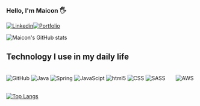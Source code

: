 
### Hello, I'm Maicon 🖐️

[![Linkedin](https://img.shields.io/badge/LinkedIn-0077B5?style=for-the-badge&logo=linkedin&logoColor=white)](https://www.linkedin.com/in/maiconk/)[![Portfolio](https://img.shields.io/badge/GitHub-100000?style=for-the-badge&logo=github&logoColor=white)](https://maiconlucio.github.io/curriculo/index)

![Maicon's GitHub stats](https://github-readme-stats.vercel.app/api?username=maiconlucio&show_icons=true&theme=radical)

## Technology I use in my daily life

<div style="dispplay: inline_block"><br/>
  <img align="center" alt="GitHub" src="https://img.shields.io/badge/GitHub-100000?style=for-the-badge&logo=github&logoColor=white">
  <img align="center" alt="Java" src="https://img.shields.io/badge/Java-ED8B00?style=for-the-badge&logo=openjdk&logoColor=white">
  <img align="center" alt="Spring" src="https://img.shields.io/badge/Spring-6DB33F?style=for-the-badge&logo=spring&logoColor=white">
  <img align="center" alt="JavaScipt" src="https://img.shields.io/badge/JavaScript-323330?style=for-the-badge&logo=javascript&logoColor=F7DF1E">
  <img align="center" alt="html5" src="https://img.shields.io/badge/HTML-239120?style=for-the-badge&logo=html5&logoColor=white">
  <img align="center" alt="CSS" src="https://img.shields.io/badge/CSS-239120?&style=for-the-badge&logo=css3&logoColor=white">
  <img align="center" alt="SASS" src="https://img.shields.io/badge/Sass-CC6699?style=for-the-badge&logo=sass&logoColor=white">
  <img align="center" alt="" src="https://img.shields.io/badge/Bootstrap-563D7C?style=for-the-badge&logo=bootstrap&logoColor=white">
  <img align="center" alt="" src="https://img.shields.io/badge/React-20232A?style=for-the-badge&logo=react&logoColor=61DAFB">
  <img align="center" alt="" src="https://img.shields.io/badge/jQuery-0769AD?style=for-the-badge&logo=jquery&logoColor=white">
  <img align="center" alt="" src="https://img.shields.io/badge/Vue.js-35495E?style=for-the-badge&logo=vue.js&logoColor=4FC08D">
  <img align="center" alt="" src="https://img.shields.io/badge/Angular-DD0031?style=for-the-badge&logo=angular&logoColor=white">
  <img align="center" alt="" src="https://img.shields.io/badge/json%20web%20tokens-323330?style=for-the-badge&logo=json-web-tokens&logoColor=pink">
  <img align="center" alt="AWS" src="https://img.shields.io/badge/Amazon_AWS-232F3E?style=for-the-badge&logo=amazon-aws&logoColor=whit">
</div>
<br/>

[![Top Langs](https://github-readme-stats.vercel.app/api/top-langs/?username=maiconlucio&layout=pie)](https://github.com/anuraghazra/github-readme-stats)


